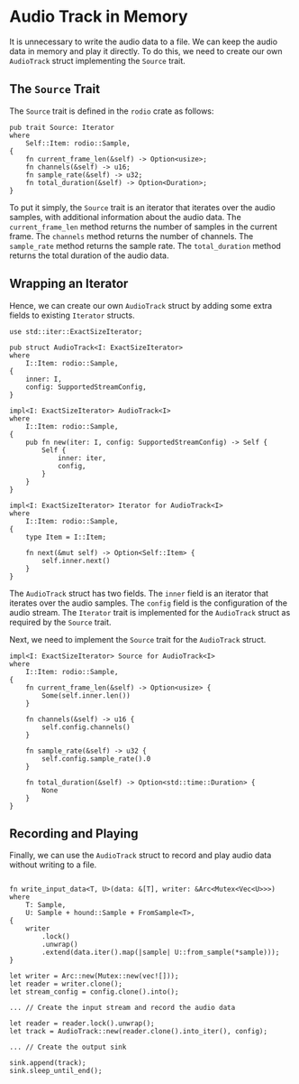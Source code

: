 # Audio Track in Memory

It is unnecessary to write the audio data to a file. We can keep the audio data in memory and play it directly. To do this, we need to create our own `AudioTrack` struct implementing the `Source` trait.

## The `Source` Trait

The `Source` trait is defined in the `rodio` crate as follows:

```rust,noplayground
pub trait Source: Iterator
where
    Self::Item: rodio::Sample, 
{
    fn current_frame_len(&self) -> Option<usize>;
    fn channels(&self) -> u16;
    fn sample_rate(&self) -> u32;
    fn total_duration(&self) -> Option<Duration>;
}
```

To put it simply, the `Source` trait is an iterator that iterates over the audio samples, with additional information about the audio data. The `current_frame_len` method returns the number of samples in the current frame. The `channels` method returns the number of channels. The `sample_rate` method returns the sample rate. The `total_duration` method returns the total duration of the audio data.

## Wrapping an Iterator

Hence, we can create our own `AudioTrack` struct by adding some extra fields to existing `Iterator` structs.

```rust,noplayground
use std::iter::ExactSizeIterator;

pub struct AudioTrack<I: ExactSizeIterator>
where
    I::Item: rodio::Sample,
{
    inner: I,
    config: SupportedStreamConfig,
}

impl<I: ExactSizeIterator> AudioTrack<I>
where
    I::Item: rodio::Sample,
{
    pub fn new(iter: I, config: SupportedStreamConfig) -> Self {
        Self {
            inner: iter,
            config,
        }
    }
}

impl<I: ExactSizeIterator> Iterator for AudioTrack<I>
where
    I::Item: rodio::Sample,
{
    type Item = I::Item;

    fn next(&mut self) -> Option<Self::Item> {
        self.inner.next()
    }
}
```

The `AudioTrack` struct has two fields. The `inner` field is an iterator that iterates over the audio samples. The `config` field is the configuration of the audio stream. The `Iterator` trait is implemented for the `AudioTrack` struct as required by the `Source` trait.

Next, we need to implement the `Source` trait for the `AudioTrack` struct.

```rust,noplayground
impl<I: ExactSizeIterator> Source for AudioTrack<I>
where
    I::Item: rodio::Sample,
{
    fn current_frame_len(&self) -> Option<usize> {
        Some(self.inner.len())
    }

    fn channels(&self) -> u16 {
        self.config.channels()
    }

    fn sample_rate(&self) -> u32 {
        self.config.sample_rate().0
    }

    fn total_duration(&self) -> Option<std::time::Duration> {
        None
    }
}
```

## Recording and Playing

Finally, we can use the `AudioTrack` struct to record and play audio data without writing to a file.

```rust,noplayground

fn write_input_data<T, U>(data: &[T], writer: &Arc<Mutex<Vec<U>>>)
where
    T: Sample,
    U: Sample + hound::Sample + FromSample<T>,
{
    writer
        .lock()
        .unwrap()
        .extend(data.iter().map(|sample| U::from_sample(*sample)));
}

let writer = Arc::new(Mutex::new(vec![]));
let reader = writer.clone();
let stream_config = config.clone().into();

... // Create the input stream and record the audio data

let reader = reader.lock().unwrap();
let track = AudioTrack::new(reader.clone().into_iter(), config);

... // Create the output sink

sink.append(track);
sink.sleep_until_end();
```
